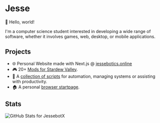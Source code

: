 # Jesse
👋 Hello, world!

I'm a computer science student interested in developing a wide range of software, whether it involves games, web, desktop, or mobile applications.

## Projects
- 🌐 Personal Website made with Next.js @ [jessebotics.online](https://github.com/JessebotX/jessebotics.online)
- 🎮 20+ [Mods for Stardew Valley][1].
- 📜 A [collection of scripts][2] for automation, managing systems or
  assisting with productivity.
- 🏠 A personal [browser startpage][3].

[1]: https://github.com/JessebotX/StardewValleyMods
[2]: https://github.com/JessebotX/bin
[3]: https://github.com/JessebotX/startpage

## Stats
![GitHub Stats for JessebotX](https://github-readme-stats.vercel.app/api?username=JessebotX)
